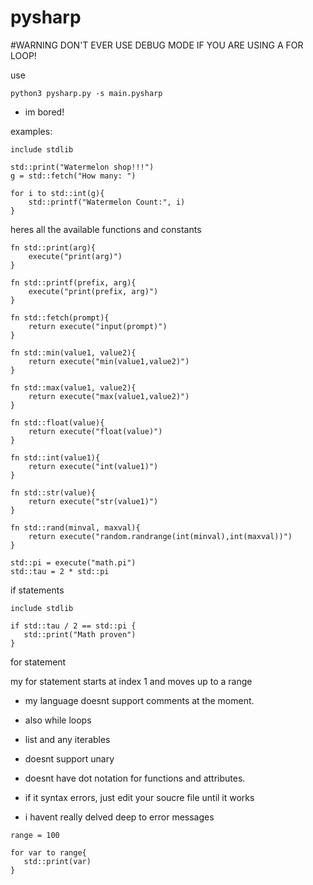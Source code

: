 # pysharp

#WARNING DON'T EVER USE DEBUG MODE IF YOU ARE USING A FOR LOOP!

use
```
python3 pysharp.py -s main.pysharp
```

* im bored!

examples:

```
include stdlib

std::print("Watermelon shop!!!")
g = std::fetch("How many: ")

for i to std::int(g){
	std::printf("Watermelon Count:", i)
}
```

heres all the available functions and constants

```
fn std::print(arg){
	execute("print(arg)")
}

fn std::printf(prefix, arg){
	execute("print(prefix, arg)")
}

fn std::fetch(prompt){
	return execute("input(prompt)")
}

fn std::min(value1, value2){
	return execute("min(value1,value2)")
}

fn std::max(value1, value2){
	return execute("max(value1,value2)")
}

fn std::float(value){
	return execute("float(value)")
}

fn std::int(value1){
	return execute("int(value1)")
}

fn std::str(value){
	return execute("str(value1)")
}

fn std::rand(minval, maxval){
	return execute("random.randrange(int(minval),int(maxval))")
}

std::pi = execute("math.pi")
std::tau = 2 * std::pi
```

if statements

```
include stdlib

if std::tau / 2 == std::pi {
   std::print("Math proven")
}
```

for statement

my for statement starts at index 1 and moves up to a range

* my language doesnt support comments at the moment.
* also while loops
* list and any iterables
* doesnt support unary
* doesnt have dot notation for functions and attributes.

* if it syntax errors, just edit your soucre file until it works
* i havent really delved deep to error messages

```
range = 100

for var to range{
   std::print(var)
}
```
